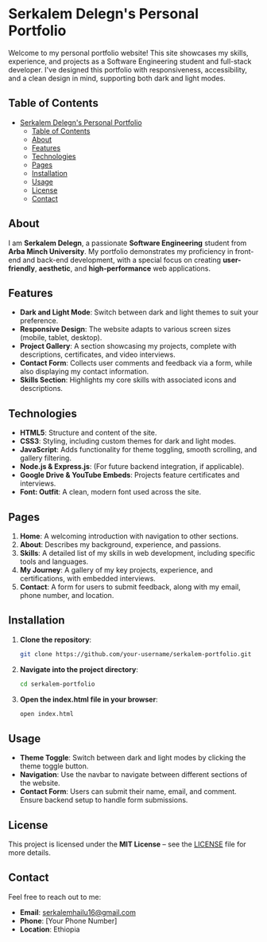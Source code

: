 # Serkalem Delegn's Personal Portfolio

Welcome to my personal portfolio website! This site showcases my skills, experience, and projects as a Software Engineering student and full-stack developer. I've designed this portfolio with responsiveness, accessibility, and a clean design in mind, supporting both dark and light modes.

## Table of Contents
- [Serkalem Delegn's Personal Portfolio](#serkalem-delegns-personal-portfolio)
  - [Table of Contents](#table-of-contents)
  - [About](#about)
  - [Features](#features)
  - [Technologies](#technologies)
  - [Pages](#pages)
  - [Installation](#installation)
  - [Usage](#usage)
  - [License](#license)
  - [Contact](#contact)

## About

I am **Serkalem Delegn**, a passionate **Software Engineering** student from **Arba Minch University**. My portfolio demonstrates my proficiency in front-end and back-end development, with a special focus on creating **user-friendly**, **aesthetic**, and **high-performance** web applications.

## Features
- **Dark and Light Mode**: Switch between dark and light themes to suit your preference.
- **Responsive Design**: The website adapts to various screen sizes (mobile, tablet, desktop).
- **Project Gallery**: A section showcasing my projects, complete with descriptions, certificates, and video interviews.
- **Contact Form**: Collects user comments and feedback via a form, while also displaying my contact information.
- **Skills Section**: Highlights my core skills with associated icons and descriptions.

## Technologies
- **HTML5**: Structure and content of the site.
- **CSS3**: Styling, including custom themes for dark and light modes.
- **JavaScript**: Adds functionality for theme toggling, smooth scrolling, and gallery filtering.
- **Node.js & Express.js**: (For future backend integration, if applicable).
- **Google Drive & YouTube Embeds**: Projects feature certificates and interviews.
- **Font: Outfit**: A clean, modern font used across the site.

## Pages
1. **Home**: A welcoming introduction with navigation to other sections.
2. **About**: Describes my background, experience, and passions.
3. **Skills**: A detailed list of my skills in web development, including specific tools and languages.
4. **My Journey**: A gallery of my key projects, experience, and certifications, with embedded interviews.
5. **Contact**: A form for users to submit feedback, along with my email, phone number, and location.

## Installation

1. **Clone the repository**:
   ```bash
   git clone https://github.com/your-username/serkalem-portfolio.git
   ```
2. **Navigate into the project directory**:
   ```bash
   cd serkalem-portfolio
   ```
3. **Open the index.html file in your browser**:
   ```bash
   open index.html
   ```

## Usage

- **Theme Toggle**: Switch between dark and light modes by clicking the theme toggle button.
- **Navigation**: Use the navbar to navigate between different sections of the website.
- **Contact Form**: Users can submit their name, email, and comment. Ensure backend setup to handle form submissions.

## License

This project is licensed under the **MIT License** – see the [LICENSE](LICENSE) file for more details.

## Contact

Feel free to reach out to me:
- **Email**: serkalemhailu16@gmail.com
- **Phone**: [Your Phone Number]
- **Location**: Ethiopia
